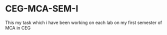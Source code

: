 # CEG-MCA-SEM-I
This my task which i have been working on each lab on my first semester of MCA in CEG 
